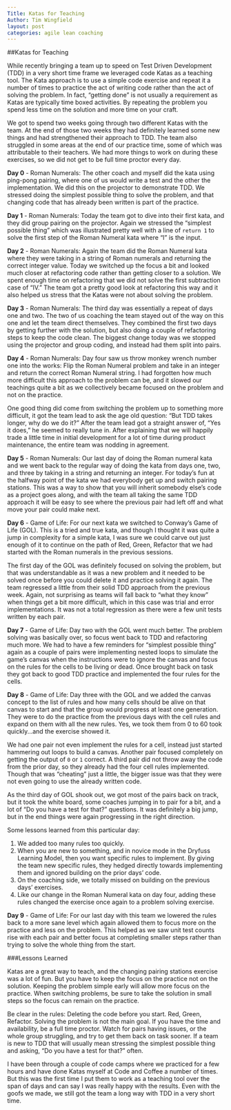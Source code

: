 ```yaml
---
Title: Katas for Teaching
Author: Tim Wingfield
layout: post
categories: agile lean coaching
---
```

##Katas for Teaching

While recently bringing a team up to speed on Test Driven Development (TDD) in a very short time frame we leveraged code Katas as a teaching tool. The Kata approach is to use a simple code exercise and repeat it a number of times to practice the act of writing code rather than the act of solving the problem. In fact, “getting done” is not usually a requirement as Katas are typically time boxed activities. By repeating the problem you spend less time on the solution and more time on your craft.

We got to spend two weeks going through two different Katas with the team. At the end of those two weeks they had definitely learned some new things and had strengthened their approach to TDD. The team also struggled in some areas at the end of our practice time, some of which was attributable to their teachers. We had more things to work on during these exercises, so we did not get to be full time proctor every day.

**Day 0** - Roman Numerals: The other coach and myself did the kata using ping-pong pairing, where one of us would write a test and the other the implementation. We did this on the projector to demonstrate TDD. We stressed doing the simplest possible thing to solve the problem, and that changing code that has already been written is part of the practice.

**Day 1** - Roman Numerals: Today the team got to dive into their first kata, and they
did group pairing on the projector. Again we stressed the “simplest possible thing”
which was illustrated pretty well with a line of `return 1` to solve the first step of the Roman Numeral kata where “I” is the input.

**Day 2** - Roman Numerals: Again the team did the Roman Numeral kata where they were
taking in a string of Roman numerals and returning the correct integer value. Today we
switched up the focus a bit and looked much closer at refactoring code rather than getting closer to a solution. We spent enough time on refactoring that we did not solve the first subtraction case of “IV.” The team got a pretty good look at refactoring this way and it also helped us stress that the Katas were not about solving the problem.

**Day 3** - Roman Numerals: The third day was essentially a repeat of days one and two. The two of us coaching the team stayed out of the way on this one and let the team direct themselves. They combined the first two days by getting further with the solution, but also doing a couple of refactoring steps to keep the code clean. The biggest change today was we stopped using the projector and group coding, and instead had them split into pairs.

**Day 4** - Roman Numerals: Day four saw us throw monkey wrench number one into the works: Flip the Roman Numeral problem and take in an integer and return the correct Roman Numeral string. I had forgotten how much more difficult this approach to the problem can be, and it slowed our teachings quite a bit as we collectively became focused on the problem and not on the practice.

One good thing did come from switching the problem up to something more difficult, it got the team lead to ask the age old question: “But TDD takes longer, why do we do it?” After the team lead got a straight answer of, “Yes it does,” he seemed to really tune in. After explaining that we will happily trade a little time in initial development for a lot of time during product maintenance, the entire team was nodding in agreement.

**Day 5** - Roman Numerals: Our last day of doing the Roman numeral kata and we went back to the regular way of doing the kata from days one, two, and three by taking in  a string and returning an integer. For today’s fun at the halfway point of the kata we had everybody get up and switch pairing stations. This was a way to show that you will inherit somebody else’s code as a project goes along, and with the team all taking the same TDD approach it will be easy to see where the previous pair had left off and what move your pair could make next.

**Day 6** - Game of Life: For our next kata we switched to Conway’s Game of Life (GOL). This is a tried and true kata, and though I thought it was quite a jump in complexity for a simple kata, I was sure we could carve out just enough of it to continue on the path of Red, Green, Refactor that we had started with the Roman numerals in the previous sessions. 

The first day of the GOL was definitely focused on solving the problem, but that was understandable as it was a new problem and it needed to be solved once before you could delete it and practice solving it again. The team regressed a little from their solid TDD approach from the previous week. Again, not surprising as teams will fall back to “what they know” when things get a bit more difficult, which in this case was trial and error implementations. It was not a total regression as there were a few unit tests written by each pair.

**Day 7** - Game of Life: Day two with the GOL went much better. The problem solving was basically over, so focus went back to TDD and refactoring much more. We had to have a few reminders for “simplest possible thing” again as a couple of pairs were implementing nested loops to simulate the game’s canvas when the instructions were to ignore the canvas and focus on the rules for the cells to be living or dead. Once brought back on task they got back to good TDD practice and implemented the four rules for the cells.

**Day 8** - Game of Life: Day three with the GOL and we added the canvas concept to the list of rules and how many cells should be alive on that canvas to start and that the group would progress at least one generation. They were to do the practice from the previous days with the cell rules and expand on them with all the new rules. Yes, we took them from 0 to 60 took quickly...and the exercise showed it.

We had one pair not even implement the rules for a cell, instead just started hammering out loops to build a canvas. Another pair focused completely on getting the output of `0` or `1` correct. A third pair did not throw away the code from the prior day, so they already had the four cell rules implemented. Though that was “cheating” just a little, the bigger issue was that they were not even going to use the already written code.

As the third day of GOL shook out, we got most of the pairs back on track, but it took the white board, some coaches jumping in to pair for a bit, and a lot of “Do you have a test for that?” questions. It was definitely a big jump, but in the end things were again progressing in the right direction.

Some lessons learned from this particular day:
1. We added too many rules too quickly.
2. When you are new to something, and in novice mode in the Dryfuss Learning Model, then you want specific rules to implement. By giving the team new specific rules, they hedged directly towards implementing them and ignored building on the prior days’ code.
3. On the coaching side, we totally missed on building on the previous days’ exercises. 
4. Like our change in the Roman Numeral kata on day four, adding these rules changed the exercise once again to a problem solving exercise.

**Day 9** - Game of Life: For our last day with this team we lowered the rules back to a more sane level which again allowed them to focus more on the practice and less on the problem. This helped as we saw unit test counts rise with each pair and better focus at completing smaller steps rather than trying to solve the whole thing from the start.

###Lessons Learned

Katas are a great way to teach, and the changing pairing stations exercise was a lot of fun. But you have to keep the focus on the practice not on the solution. Keeping the problem simple early will allow more focus on the practice. When switching problems, be sure to take the solution in small steps so the focus can remain on the practice. 

Be clear in the rules: Deleting the code before you start. Red, Green, Refactor. Solving the problem is not the main goal. If you have the time and availability, be a full time proctor. Watch for pairs having issues, or the whole group struggling, and try to get them back on task sooner. If a team is new to TDD that will usually mean stressing the simplest possible thing and asking, “Do you have a test for that?” often.

I have been through a couple of code camps where we practiced for a few hours and have done Katas myself at Code and Coffee a number of times. But this was the first time I put them to work as a teaching tool over the span of days and can say I was really happy with the results. Even with the goofs we made, we still got the team a long way with TDD in a very short time.
